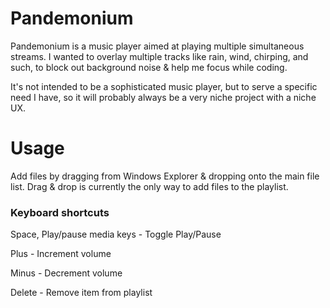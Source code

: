 # Pandemonium
Pandemonium is a music player aimed at playing multiple simultaneous streams. I wanted to overlay multiple tracks like rain, wind, chirping, and such, to block out background noise &amp; help me focus while coding.

It's not intended to be a sophisticated music player, but to serve a specific need I have, so it will probably always be a very niche project with a niche UX.

# Usage
Add files by dragging from Windows Explorer &amp; dropping onto the main file list.
Drag &amp; drop is currently the only way to add files to the playlist.

### Keyboard shortcuts
Space, Play/pause media keys - Toggle Play/Pause

Plus                         - Increment volume

Minus                        - Decrement volume

Delete                       - Remove item from playlist
